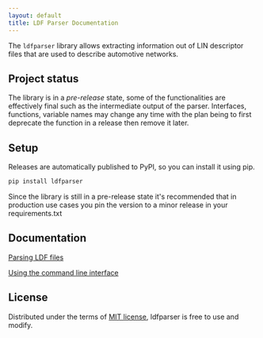 ```yaml
---
layout: default
title: LDF Parser Documentation
---
```


The `ldfparser` library allows extracting information out of LIN descriptor files
that are used to describe automotive networks.

## Project status

The library is in a *pre-release* state, some of the functionalities are effectively
final such as the intermediate output of the parser. Interfaces, functions, variable
names may change any time with the plan being to first deprecate the function in a
release then remove it later.

## Setup

Releases are automatically published to PyPI, so you can install it using pip.

```bash
pip install ldfparser
```

Since the library is still in a pre-release state it's recommended that in
production use cases you pin the version to a minor release in your requirements.txt

## Documentation

[Parsing LDF files](parser.md)

[Using the command line interface](commandline.md)

## License

Distributed under the terms of [MIT license](../LICENSE), ldfparser is free to use and modify.
